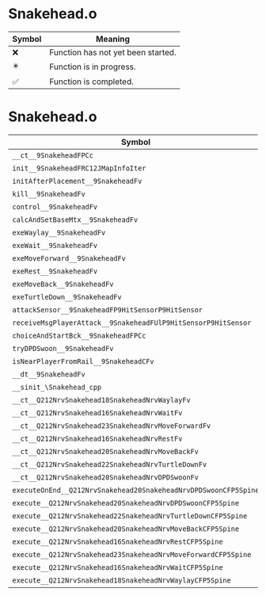 # Snakehead.o
| Symbol | Meaning 
| ------------- | ------------- 
| :x: | Function has not yet been started. 
| :eight_pointed_black_star: | Function is in progress. 
| :white_check_mark: | Function is completed. 


# Snakehead.o
| Symbol | Decompiled? |
| ------------- | ------------- |
| `__ct__9SnakeheadFPCc` | :x: |
| `init__9SnakeheadFRC12JMapInfoIter` | :x: |
| `initAfterPlacement__9SnakeheadFv` | :x: |
| `kill__9SnakeheadFv` | :x: |
| `control__9SnakeheadFv` | :x: |
| `calcAndSetBaseMtx__9SnakeheadFv` | :x: |
| `exeWaylay__9SnakeheadFv` | :x: |
| `exeWait__9SnakeheadFv` | :x: |
| `exeMoveForward__9SnakeheadFv` | :x: |
| `exeRest__9SnakeheadFv` | :x: |
| `exeMoveBack__9SnakeheadFv` | :x: |
| `exeTurtleDown__9SnakeheadFv` | :x: |
| `attackSensor__9SnakeheadFP9HitSensorP9HitSensor` | :x: |
| `receiveMsgPlayerAttack__9SnakeheadFUlP9HitSensorP9HitSensor` | :x: |
| `choiceAndStartBck__9SnakeheadFPCc` | :x: |
| `tryDPDSwoon__9SnakeheadFv` | :x: |
| `isNearPlayerFromRail__9SnakeheadCFv` | :x: |
| `__dt__9SnakeheadFv` | :x: |
| `__sinit_\Snakehead_cpp` | :x: |
| `__ct__Q212NrvSnakehead18SnakeheadNrvWaylayFv` | :x: |
| `__ct__Q212NrvSnakehead16SnakeheadNrvWaitFv` | :x: |
| `__ct__Q212NrvSnakehead23SnakeheadNrvMoveForwardFv` | :x: |
| `__ct__Q212NrvSnakehead16SnakeheadNrvRestFv` | :x: |
| `__ct__Q212NrvSnakehead20SnakeheadNrvMoveBackFv` | :x: |
| `__ct__Q212NrvSnakehead22SnakeheadNrvTurtleDownFv` | :x: |
| `__ct__Q212NrvSnakehead20SnakeheadNrvDPDSwoonFv` | :x: |
| `executeOnEnd__Q212NrvSnakehead20SnakeheadNrvDPDSwoonCFP5Spine` | :x: |
| `execute__Q212NrvSnakehead20SnakeheadNrvDPDSwoonCFP5Spine` | :x: |
| `execute__Q212NrvSnakehead22SnakeheadNrvTurtleDownCFP5Spine` | :x: |
| `execute__Q212NrvSnakehead20SnakeheadNrvMoveBackCFP5Spine` | :x: |
| `execute__Q212NrvSnakehead16SnakeheadNrvRestCFP5Spine` | :x: |
| `execute__Q212NrvSnakehead23SnakeheadNrvMoveForwardCFP5Spine` | :x: |
| `execute__Q212NrvSnakehead16SnakeheadNrvWaitCFP5Spine` | :x: |
| `execute__Q212NrvSnakehead18SnakeheadNrvWaylayCFP5Spine` | :x: |
